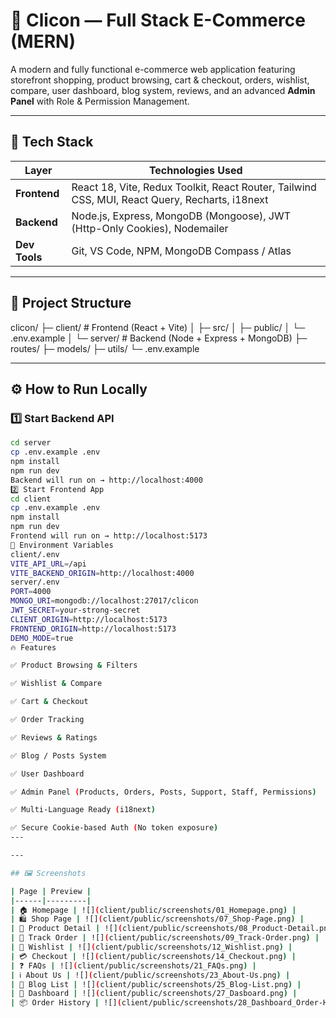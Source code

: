 
# 🛒 Clicon — Full Stack E-Commerce (MERN)

A modern and fully functional e-commerce web application featuring storefront shopping, product browsing, cart & checkout, orders, wishlist, compare, user dashboard, blog system, reviews, and an advanced **Admin Panel** with Role & Permission Management.

---

## 🚀 Tech Stack

| Layer      | Technologies Used |
|-----------|------------------|
| **Frontend** | React 18, Vite, Redux Toolkit, React Router, Tailwind CSS, MUI, React Query, Recharts, i18next |
| **Backend**  | Node.js, Express, MongoDB (Mongoose), JWT (Http-Only Cookies), Nodemailer |
| **Dev Tools** | Git, VS Code, NPM, MongoDB Compass / Atlas |

---

## 📂 Project Structure
clicon/
├─ client/ # Frontend (React + Vite)
│ ├─ src/
│ ├─ public/
│ └─ .env.example
│
└─ server/ # Backend (Node + Express + MongoDB)
├─ routes/
├─ models/
├─ utils/
└─ .env.example

---

## ⚙️ How to Run Locally

### 1️⃣ Start Backend API
```bash
cd server
cp .env.example .env
npm install
npm run dev
Backend will run on → http://localhost:4000
2️⃣ Start Frontend App 
cd client
cp .env.example .env
npm install
npm run dev
Frontend will run on → http://localhost:5173
🔐 Environment Variables
client/.env
VITE_API_URL=/api
VITE_BACKEND_ORIGIN=http://localhost:4000
server/.env
PORT=4000
MONGO_URI=mongodb://localhost:27017/clicon
JWT_SECRET=your-strong-secret
CLIENT_ORIGIN=http://localhost:5173
FRONTEND_ORIGIN=http://localhost:5173
DEMO_MODE=true
🔥 Features

✅ Product Browsing & Filters

✅ Wishlist & Compare

✅ Cart & Checkout

✅ Order Tracking

✅ Reviews & Ratings

✅ Blog / Posts System

✅ User Dashboard

✅ Admin Panel (Products, Orders, Posts, Support, Staff, Permissions)

✅ Multi-Language Ready (i18next)

✅ Secure Cookie-based Auth (No token exposure)
---

---

## 🖼️ Screenshots

| Page | Preview |
|------|---------|
| 🏠 Homepage | ![](client/public/screenshots/01_Homepage.png) |
| 🛍️ Shop Page | ![](client/public/screenshots/07_Shop-Page.png) |
| 📄 Product Detail | ![](client/public/screenshots/08_Product-Detail.png) |
| 🚚 Track Order | ![](client/public/screenshots/09_Track-Order.png) |
| 💖 Wishlist | ![](client/public/screenshots/12_Wishlist.png) |
| 💳 Checkout | ![](client/public/screenshots/14_Checkout.png) |
| ❓ FAQs | ![](client/public/screenshots/21_FAQs.png) |
| ℹ️ About Us | ![](client/public/screenshots/23_About-Us.png) |
| 📰 Blog List | ![](client/public/screenshots/25_Blog-List.png) |
| 👤 Dashboard | ![](client/public/screenshots/27_Dasboard.png) |
| 📦 Order History | ![](client/public/screenshots/28_Dashboard_Order-History.png) |



